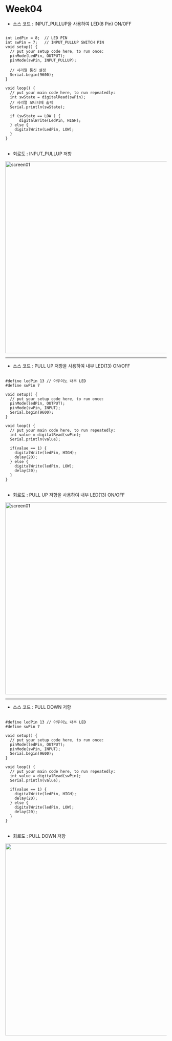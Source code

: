 # Week04
* 소스 코드 : INPUT_PULLUP을 사용하여 LED(8 Pin) ON/OFF
<pre>
<code>
int LedPin = 8;  // LED PIN
int swPin = 7;   // INPUT_PULLUP SWITCH PIN
void setup() {
  // put your setup code here, to run once:
  pinMode(LedPin, OUTPUT);
  pinMode(swPin, INPUT_PULLUP); 
  
  // 시리얼 통신 설정 
  Serial.begin(9600);
}

void loop() {
  // put your main code here, to run repeatedly:
  int swState = digitalRead(swPin);
  // 시리얼 모니터에 출력
  Serial.println(swState);
  
  if (swState == LOW ) {
      digitalWrite(LedPin, HIGH);
  } else {
    digitalWrite(LedPin, LOW);
  }
}
</code>
</pre>
* 회로도 : INPUT_PULLUP 저항
<div>
<img width="600" alt="screen01" src="https://user-images.githubusercontent.com/1857075/53737146-0dab6700-3ecf-11e9-8c45-dc18ac296338.jpg">
</div>

<HR>

* 소스 코드 : PULL UP 저항을 사용하여 내부 LED(13) ON/OFF
<pre>
<code>
#define ledPin 13 // 아두이노 내부 LED
#define swPin 7

void setup() {
  // put your setup code here, to run once:
  pinMode(ledPin, OUTPUT);
  pinMode(swPin, INPUT);
  Serial.begin(9600);
}

void loop() {
  // put your main code here, to run repeatedly:
  int value = digitalRead(swPin);
  Serial.println(value);

  if(value == 1) {
    digitalWrite(ledPin, HIGH);
    delay(20);
  } else {
    digitalWrite(ledPin, LOW);
    delay(20);
  }
}
</code>
</pre>

* 회로도 : PULL UP 저항을 사용하여 내부 LED(13) ON/OFF
<div>
<img width="600" alt="screen01" src="https://user-images.githubusercontent.com/1857075/54485001-ba64eb80-48b4-11e9-9c80-444b2e6d5eef.jpg">
</div>
<HR>
                                     


* 소스 코드 : PULL DOWN 저항
<pre>
<code>
#define ledPin 13 // 아두이노 내부 LED
#define swPin 7

void setup() {
  // put your setup code here, to run once:
  pinMode(ledPin, OUTPUT);
  pinMode(swPin, INPUT);
  Serial.begin(9600);
}

void loop() {
  // put your main code here, to run repeatedly:
  int value = digitalRead(swPin);
  Serial.println(value);

  if(value == 1) {
    digitalWrite(ledPin, HIGH);
    delay(20);
  } else {
    digitalWrite(ledPin, LOW);
    delay(20);
  }
}
</code>
</pre>
                                     
* 회로도 : PULL DOWN 저항
<div>
<img width="600" src="https://user-images.githubusercontent.com/1857075/54485003-be910900-48b4-11e9-9976-daddc7d2490a.jpg">
</div>                                 
                                     
                                     
                                     
                                     
